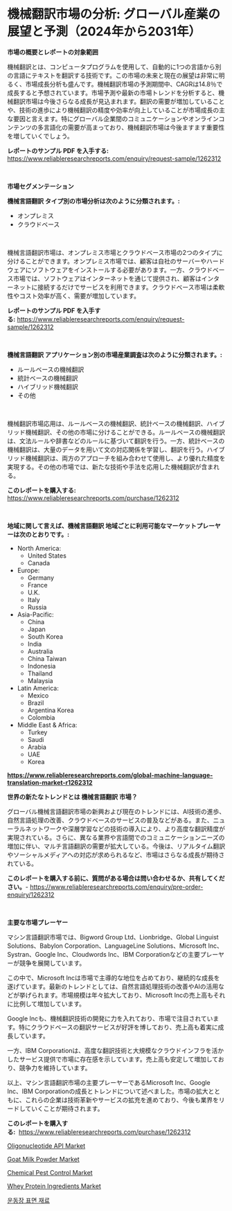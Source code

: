 <p><h1>機械翻訳市場の分析: グローバル産業の展望と予測（2024年から2031年）</h1></p><p><strong>市場の概要とレポートの対象範囲</strong></p>
<p><p>機械翻訳とは、コンピュータプログラムを使用して、自動的に1つの言語から別の言語にテキストを翻訳する技術です。この市場の未来と現在の展望は非常に明るく、市場成長分析も盛んです。機械翻訳市場の予測期間中、CAGRは14.8％で成長すると予想されています。市場予測や最新の市場トレンドを分析すると、機械翻訳市場は今後さらなる成長が見込まれます。翻訳の需要が増加していることや、技術の進歩により機械翻訳の精度や効率が向上していることが市場成長の主な要因と言えます。特にグローバル企業間のコミュニケーションやオンラインコンテンツの多言語化の需要が高まっており、機械翻訳市場は今後ますます重要性を増していくでしょう。</p></p>
<p><strong>レポートのサンプル PDF を入手する:</strong> <a href="https://www.reliableresearchreports.com/enquiry/request-sample/1262312">https://www.reliableresearchreports.com/enquiry/request-sample/1262312</a></p>
<p>&nbsp;</p>
<p><strong>市場セグメンテーション</strong></p>
<p><strong>機械言語翻訳 タイプ別の市場分析は次のように分類されます。:</strong></p>
<p><ul><li>オンプレミス</li><li>クラウドベース</li></ul></p>
<p>&nbsp;</p>
<p><p>機械言語翻訳市場は、オンプレミス市場とクラウドベース市場の2つのタイプに分けることができます。オンプレミス市場では、顧客は自社のサーバーやハードウェアにソフトウェアをインストールする必要があります。一方、クラウドベース市場では、ソフトウェアはインターネットを通じて提供され、顧客はインターネットに接続するだけでサービスを利用できます。クラウドベース市場は柔軟性やコスト効率が高く、需要が増加しています。</p></p>
<p><strong>レポートのサンプル PDF を入手する:</strong>&nbsp;<a href="https://www.reliableresearchreports.com/enquiry/request-sample/1262312">https://www.reliableresearchreports.com/enquiry/request-sample/1262312</a></p>
<p>&nbsp;</p>
<p><strong> 機械言語翻訳 アプリケーション別の市場産業調査は次のように分類されます。:</strong></p>
<p><ul><li>ルールベースの機械翻訳</li><li>統計ベースの機械翻訳</li><li>ハイブリッド機械翻訳</li><li>その他</li></ul></p>
<p>&nbsp;</p>
<p><p>機械翻訳市場応用は、ルールベースの機械翻訳、統計ベースの機械翻訳、ハイブリッド機械翻訳、その他の市場に分けることができる。ルールベースの機械翻訳は、文法ルールや辞書などのルールに基づいて翻訳を行う。一方、統計ベースの機械翻訳は、大量のデータを用いて文の対応関係を学習し、翻訳を行う。ハイブリッド機械翻訳は、両方のアプローチを組み合わせて使用し、より優れた精度を実現する。その他の市場では、新たな技術や手法を応用した機械翻訳が含まれる。</p></p>
<p><strong>このレポートを購入する:</strong>&nbsp; <a href="https://www.reliableresearchreports.com/purchase/1262312">https://www.reliableresearchreports.com/purchase/1262312</a></p>
<p>&nbsp;</p>
<p><strong>地域に関して言えば、機械言語翻訳 地域ごとに利用可能なマーケットプレーヤーは次のとおりです。:</strong></p>
<p><ul>
    <li>
        North America:
        <ul>
            <li>United States</li>
            <li>Canada</li>
        </ul>
    </li>
    <li>
        Europe:
        <ul>
            <li>Germany</li>
            <li>France</li>
            <li>U.K.</li>
            <li>Italy</li>
            <li>Russia</li>
        </ul>
    </li>
    <li>
        Asia-Pacific:
        <ul>
            <li>China</li>
            <li>Japan</li>
            <li>South Korea</li>
            <li>India</li>
            <li>Australia</li>
            <li>China Taiwan</li>
            <li>Indonesia</li>
            <li>Thailand</li>
            <li>Malaysia</li>
        </ul>
    </li>
    <li>
        Latin America:
        <ul>
            <li>Mexico</li>
            <li>Brazil</li>
            <li>Argentina Korea</li>
            <li>Colombia</li>
        </ul>
    </li>
    <li>
        Middle East & Africa:
        <ul>
            <li>Turkey</li>
            <li>Saudi</li>
            <li>Arabia</li>
            <li>UAE</li>
            <li>Korea</li>
        </ul>
    </li>
    </ul></p>
<p><strong><a href="https://www.reliableresearchreports.com/global-machine-language-translation-market-r1262312">https://www.reliableresearchreports.com/global-machine-language-translation-market-r1262312</a></strong>&nbsp;</p>
<p><strong>世界の新たなトレンドとは 機械言語翻訳 市場？</strong></p>
<p><p>グローバル機械言語翻訳市場の新興および現在のトレンドには、AI技術の進歩、自然言語処理の改善、クラウドベースのサービスの普及などがある。また、ニューラルネットワークや深層学習などの技術の導入により、より高度な翻訳精度が実現されている。さらに、異なる業界や言語間でのコミュニケーションニーズの増加に伴い、マルチ言語翻訳の需要が拡大している。今後は、リアルタイム翻訳やソーシャルメディアへの対応が求められるなど、市場はさらなる成長が期待されている。</p></p>
<p><strong>このレポートを購入する前に、質問がある場合は問い合わせるか、共有してください。</strong>- <a href="https://www.reliableresearchreports.com/enquiry/pre-order-enquiry/1262312">https://www.reliableresearchreports.com/enquiry/pre-order-enquiry/1262312</a></p>
<p>&nbsp;</p>
<p><strong>主要な市場プレーヤー</strong></p>
<p><p>マシン言語翻訳市場では、Bigword Group Ltd、Lionbridge、Global Linguist Solutions、Babylon Corporation、LanguageLine Solutions、Microsoft Inc、Systran、Google Inc、Cloudwords Inc、IBM Corporationなどの主要プレーヤーが競争を展開しています。</p><p>この中で、Microsoft Incは市場で主導的な地位を占めており、継続的な成長を遂げています。最新のトレンドとしては、自然言語処理技術の改善やAIの活用などが挙げられます。市場規模は年々拡大しており、Microsoft Incの売上高もそれに比例して増加しています。</p><p>Google Incも、機械翻訳技術の開発に力を入れており、市場で注目されています。特にクラウドベースの翻訳サービスが好評を博しており、売上高も着実に成長しています。</p><p>一方、IBM Corporationは、高度な翻訳技術と大規模なクラウドインフラを活かしたサービス提供で市場に存在感を示しています。売上高も安定して増加しており、競争力を維持しています。</p><p>以上、マシン言語翻訳市場の主要プレーヤーであるMicrosoft Inc、Google Inc、IBM Corporationの成長とトレンドについて述べました。市場の拡大とともに、これらの企業は技術革新やサービスの拡充を進めており、今後も業界をリードしていくことが期待されます。</p></p>
<p><strong>このレポートを購入する:</strong>&nbsp;&nbsp;<a href="https://www.reliableresearchreports.com/purchase/1262312">https://www.reliableresearchreports.com/purchase/1262312</a></p>
<p><p><a href="https://www.linkedin.com/pulse/oligonucleotide-api-market-analysis-size-global-industry-overview-s5g9f?trackingId=ojciJOlBJANOgVmCLR2Jqw%3D%3D">Oligonucleotide API Market</a></p><p><a href="https://github.com/abdelrhmankishk22/Market-Research-Report-List-3/blob/main/goat-milk-powder-market.md">Goat Milk Powder Market</a></p><p><a href="https://www.linkedin.com/pulse/chemical-pest-control-market-analysis-examines-its-scope-growth-tcexf?trackingId=c0GvulT0KkmQE7YppLl8Tw%3D%3D">Chemical Pest Control Market</a></p><p><a href="https://github.com/ChiragRp1/Market-Research-Report-List-4/blob/main/whey-protein-ingredients-market.md">Whey Protein Ingredients Market</a></p><p><a href="https://github.com/CorEmtymerich56566/Market-Research-Report-List-1/blob/main/614882517534.md">운동장 표면 재료</a></p></p>